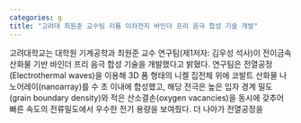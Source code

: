 ```yaml
---
categories: g
title: "고려대 최원준 교수팀 리튬 이차전지 바인더 프리 음극 합성 기술 개발"
---
```

고려대학교는 대학원 기계공학과 최원준 교수 연구팀(제1저자: 김우성 석사)이 전이금속산화물 기반 바인더 프리 음극 합성 기술을 개발했다고 밝혔다. 연구팀은 전열공정(Electrothermal waves)을 이용해 3D 폼 형태의 니켈 집전체 위에 코발트 산화물 나노어레이(nanoarray)를 수 초 이내에 합성했고, 해당 전극은 높은 입자 경계 밀도(grain boundary density)와 적은 산소결손(oxygen vacancies)을 동시에 갖추어 빠른 속도의 전류밀도에서 우수한 전기 용량을 보여줬다. 더 나아가 전열공정을